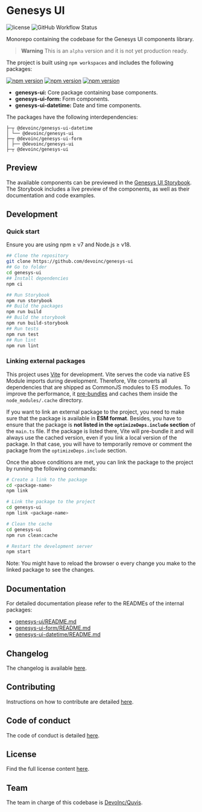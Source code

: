 # Genesys UI

![license](https://img.shields.io/github/license/devoinc/genesys-ui)
![GitHub Workflow Status](https://img.shields.io/github/actions/workflow/status/devoinc/genesys-ui/ci.yml)

Monorepo containing the codebase for the Genesys UI components library.

> **Warning**
> This is an `alpha` version and it is not yet production ready.

The project is built using `npm workspaces` and includes the following packages:

[![npm version](https://img.shields.io/npm/v/@devoinc/genesys-ui?label=%40devoinc%2Fgenesys-ui)](https://www.npmjs.com/package/@devoinc/genesys-ui)
[![npm version](https://img.shields.io/npm/v/@devoinc/genesys-ui-form?label=%40devoinc%2Fgenesys-ui-form)](https://www.npmjs.com/package/@devoinc/genesys-ui-form)
[![npm version](https://img.shields.io/npm/v/@devoinc/genesys-ui-datetime?label=%40devoinc%2Fgenesys-ui-datetime)](https://www.npmjs.com/package/@devoinc/genesys-ui-datetime)

- **genesys-ui:** Core package containing base components.
- **genesys-ui-form:** Form components.
- **genesys-ui-datetime:** Date and time components.

The packages have the following interdependencies:

```
├─┬ @devoinc/genesys-ui-datetime
│ └── @devoinc/genesys-ui
├─┬ @devoinc/genesys-ui-form
│ ├── @devoinc/genesys-ui
├─┬ @devoinc/genesys-ui
```

## Preview

The available components can be previewed in the [Genesys UI Storybook](https://devoinc.github.io/genesys-ui/).
The Storybook includes a live preview of the components, as well as their documentation and code examples.

## Development

### Quick start

Ensure you are using npm &ge; v7 and Node.js &ge; v18.

```sh
## Clone the repository
git clone https://github.com/devoinc/genesys-ui
## Go to folder
cd genesys-ui
## Install dependencies
npm ci

## Run Storybook
npm run storybook
## Build the packages
npm run build
## Build the storybook
npm run build-storybook
## Run tests
npm run test
## Run lint
npm run lint
```

### Linking external packages

This project uses [Vite](https://vitejs.dev/) for development. Vite serves the code via native ES Module imports during development. Therefore, Vite converts all dependencies that are shipped as CommonJS modules to ES modules. To improve the performance, it [pre-bundles](https://vitejs.dev/guide/dep-pre-bundling.html) and caches them inside the `node_modules/.cache` directory.

If you want to link an external package to the project, you need to make sure that the package is available in **ESM format**. Besides, you have to ensure that the package is **not listed in the `optimizeDeps.include` section** of the `main.ts` file. If the package is listed there, Vite will pre-bundle it and will always use the cached version, even if you link a local version of the package. In that case, you will have to temporarily remove or comment the package from the `optimizeDeps.include` section.

Once the above conditions are met, you can link the package to the project by running the following commands:

```sh
# Create a link to the package
cd <package-name>
npm link

# Link the package to the project
cd genesys-ui
npm link <package-name>

# Clean the cache 
cd genesys-ui
npm run clean:cache

# Restart the development server
npm start

```

Note: You might have to reload the browser o every change you make to the linked package to see the changes.


## Documentation

For detailed documentation please refer to the READMEs of the internal packages:

- [genesys-ui/README.md](./packages/core/README.md)
- [genesys-ui-form/README.md](./packages/form/README.md)
- [genesys-ui-datetime/README.md](./packages/datetime/README.md)

## Changelog

The changelog is available [here](./CHANGELOG.md).

## Contributing

Instructions on how to contribute are detailed [here](./CONTRIBUTING.md).

## Code of conduct

The code of conduct is detailed [here](CODE_OF_CONDUCT.md).

## License

Find the full license content [here](LICENSE).

## Team

The team in charge of this codebase is [DevoInc/Quvis](https://github.com/orgs/DevoInc/teams/quvis).

```

```
